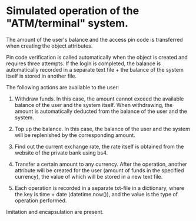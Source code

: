 # Simulated operation of the "ATM/terminal" system. 
The amount of the user's balance and the access pin code is transferred when creating the object attributes.

Pin code verification is called automatically when the object is created and requires three attempts. If the login is completed, the balance is automatically recorded in a separate text file + the balance of the system itself is stored in another file.

The following actions are available to the user:

1. Withdraw funds. In this case, the amount cannot exceed the available balance of the user and the system itself. When withdrawing, the amount is automatically deducted from the balance of the user and the system.

2. Top up the balance. In this case, the balance of the user and the system will be replenished by the corresponding amount.

3. Find out the current exchange rate, the rate itself is obtained from the website of the private bank using bs4.

4. Transfer a certain amount to any currency. After the operation, another attribute will be created for the user (amount of funds in the specified currency), the value of which will be stored in a new text file.

5. Each operation is recorded in a separate txt-file in a dictionary, where the key is time + date (datetime.now()), and the value is the type of operation performed.

Imitation and encapsulation are present.
